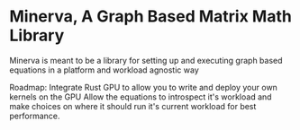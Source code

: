 
# Minerva, A Graph Based Matrix Math Library

Minerva is meant to be a library for setting up and executing graph based equations in a platform and workload
agnostic way


Roadmap:
    Integrate Rust GPU to allow you to write and deploy your own kernels on the GPU
    Allow the equations to introspect it's workload and make choices on where it should run
        it's current workload for best performance.
